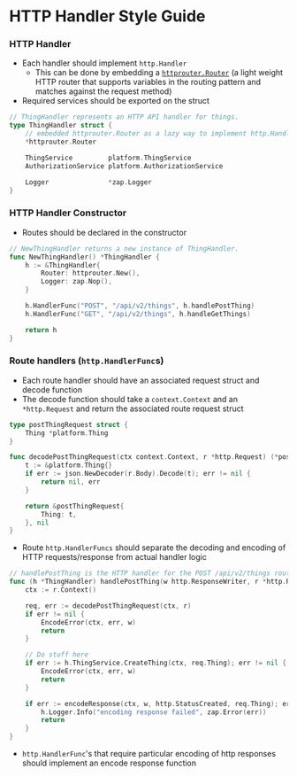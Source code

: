 # HTTP Handler Style Guide

### HTTP Handler
* Each handler should implement `http.Handler`
  - This can be done by embedding a [`httprouter.Router`](https://github.com/julienschmidt/httprouter)
  (a light weight HTTP router that supports variables in the routing pattern and matches against the request method)
* Required services should be exported on the struct

```go
// ThingHandler represents an HTTP API handler for things.
type ThingHandler struct {
	// embedded httprouter.Router as a lazy way to implement http.Handler
	*httprouter.Router

	ThingService         platform.ThingService
	AuthorizationService platform.AuthorizationService

	Logger               *zap.Logger
}
```

### HTTP Handler Constructor

* Routes should be declared in the constructor

```go
// NewThingHandler returns a new instance of ThingHandler.
func NewThingHandler() *ThingHandler {
	h := &ThingHandler{
		Router: httprouter.New(),
		Logger: zap.Nop(),
	}

	h.HandlerFunc("POST", "/api/v2/things", h.handlePostThing)
	h.HandlerFunc("GET", "/api/v2/things", h.handleGetThings)

	return h
}
```

### Route handlers (`http.HandlerFunc`s)

* Each route handler should have an associated request struct and decode function
* The decode function should take a `context.Context` and an `*http.Request` and return the associated route request struct

```go
type postThingRequest struct {
	Thing *platform.Thing
}

func decodePostThingRequest(ctx context.Context, r *http.Request) (*postThingRequest, error) {
	t := &platform.Thing{}
	if err := json.NewDecoder(r.Body).Decode(t); err != nil {
		return nil, err
	}

	return &postThingRequest{
		Thing: t,
	}, nil
}
```

* Route `http.HandlerFuncs` should separate the decoding and encoding of HTTP requests/response from actual handler logic

```go
// handlePostThing is the HTTP handler for the POST /api/v2/things route.
func (h *ThingHandler) handlePostThing(w http.ResponseWriter, r *http.Request) {
	ctx := r.Context()

	req, err := decodePostThingRequest(ctx, r)
	if err != nil {
		EncodeError(ctx, err, w)
		return
	}

	// Do stuff here
	if err := h.ThingService.CreateThing(ctx, req.Thing); err != nil {
		EncodeError(ctx, err, w)
		return
	}

	if err := encodeResponse(ctx, w, http.StatusCreated, req.Thing); err != nil {
		h.Logger.Info("encoding response failed", zap.Error(err))
		return
	}
}
```

* `http.HandlerFunc`'s that require particular encoding of http responses should implement an encode response function
